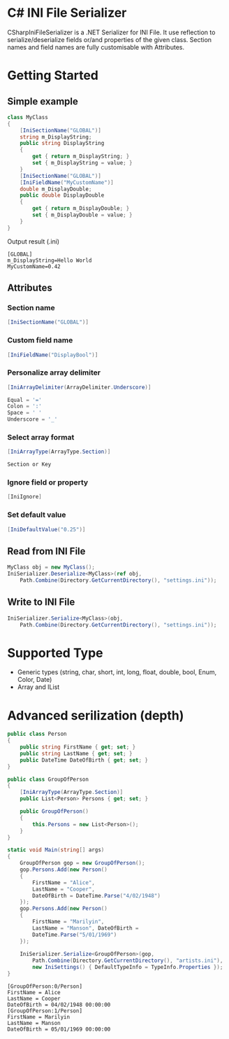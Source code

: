 # C# INI File Serializer
CSharpIniFileSerializer is a .NET Serializer for INI File. It use reflection to serialize/deserialize fields or/and properties of the given class.
Section names and field names are fully customisable with Attributes.
# Getting Started
## Simple example
```csharp
class MyClass
{
	[IniSectionName("GLOBAL")]
	string m_DisplayString;
	public string DisplayString
	{
		get { return m_DisplayString; }
		set { m_DisplayString = value; }
	}
	[IniSectionName("GLOBAL")]
	[IniFieldName("MyCustomName")]
	double m_DisplayDouble;
	public double DisplayDouble
	{
		get { return m_DisplayDouble; }
		set { m_DisplayDouble = value; }
	}
}
```
Output result (.ini)
```
[GLOBAL]
m_DisplayString=Hello World
MyCustomName=0.42
```
## Attributes
### Section name
```csharp
[IniSectionName("GLOBAL")]
```
### Custom field name
```csharp
[IniFieldName("DisplayBool")]
```
### Personalize array delimiter
```csharp
[IniArrayDelimiter(ArrayDelimiter.Underscore)]
```
```csharp
Equal = '='
Colon = ':'
Space = ' '
Underscore = '_'
```
### Select array format
```csharp
[IniArrayType(ArrayType.Section)]
```
```csharp
Section or Key
```
### Ignore field or property
```csharp
[IniIgnore]
```
### Set default value
```csharp
[IniDefaultValue("0.25")]
```
## Read from INI File
```csharp
MyClass obj = new MyClass();
IniSerializer.Deserialize<MyClass>(ref obj,
	Path.Combine(Directory.GetCurrentDirectory(), "settings.ini"));
```
## Write to INI File
```csharp
IniSerializer.Serialize<MyClass>(obj, 
	Path.Combine(Directory.GetCurrentDirectory(), "settings.ini"));
```
# Supported Type
- Generic types (string, char, short, int, long, float, double, bool, Enum, Color, Date)
- Array and IList

# Advanced serilization (depth)
```csharp
public class Person
{
    public string FirstName { get; set; }
    public string LastName { get; set; }
    public DateTime DateOfBirth { get; set; }
}

public class GroupOfPerson
{
    [IniArrayType(ArrayType.Section)]
    public List<Person> Persons { get; set; }

    public GroupOfPerson()
    {
        this.Persons = new List<Person>();
    }
}

static void Main(string[] args)
{
	GroupOfPerson gop = new GroupOfPerson();
	gop.Persons.Add(new Person() 
	{ 
		FirstName = "Alice", 
		LastName = "Cooper", 
		DateOfBirth = DateTime.Parse("4/02/1948") 
	});
	gop.Persons.Add(new Person() 
	{ 
		FirstName = "Marilyin", 
		LastName = "Manson", DateOfBirth = 
		DateTime.Parse("5/01/1969") 
	});
	
	IniSerializer.Serialize<GroupOfPerson>(gop,
		Path.Combine(Directory.GetCurrentDirectory(), "artists.ini"),
		new IniSettings() { DefaultTypeInfo = TypeInfo.Properties });
}
```
```
[GroupOfPerson:0/Person]
FirstName = Alice
LastName = Cooper
DateOfBirth = 04/02/1948 00:00:00
[GroupOfPerson:1/Person]
FirstName = Marilyin
LastName = Manson
DateOfBirth = 05/01/1969 00:00:00
```
